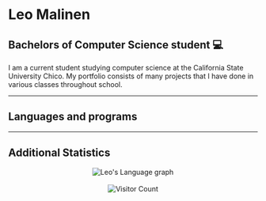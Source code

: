 <!-- <a href = "https://leomalinen04.github.io/"><img src = "" alt = "Leo Malinen" /></a> -->

# Leo Malinen 

## Bachelors of Computer Science student 💻

I am a current student studying computer science at the California State University Chico. My portfolio consists of many projects that I have done in various classes throughout school. 

---
## Languages and programs

---
## Additional Statistics
<!--
<img align="center" src="https://github-readme-stats.vercel.app/api?username=leomalinen04&include_all_commits=true&count_private=true&show_icons=true&line_height=20&title_color=2B5BBD&icon_color=1124BB&text_color=A1A1A1&bg_color=0,000000,130F40" alt="My Github Stats"/>
-->
<div align="center">
    <img src="https://github-readme-stats.vercel.app/api/top-langs/?username=leomalinen04&langs_count=20&theme=algolia" alt="Leo's Language graph" />
</div>
<br>
<div align="center">
    <img src="https://visitor-badge.laobi.icu/badge?page_id=leomalinen04.leomalinen04" alt="Visitor Count" />
</div>
